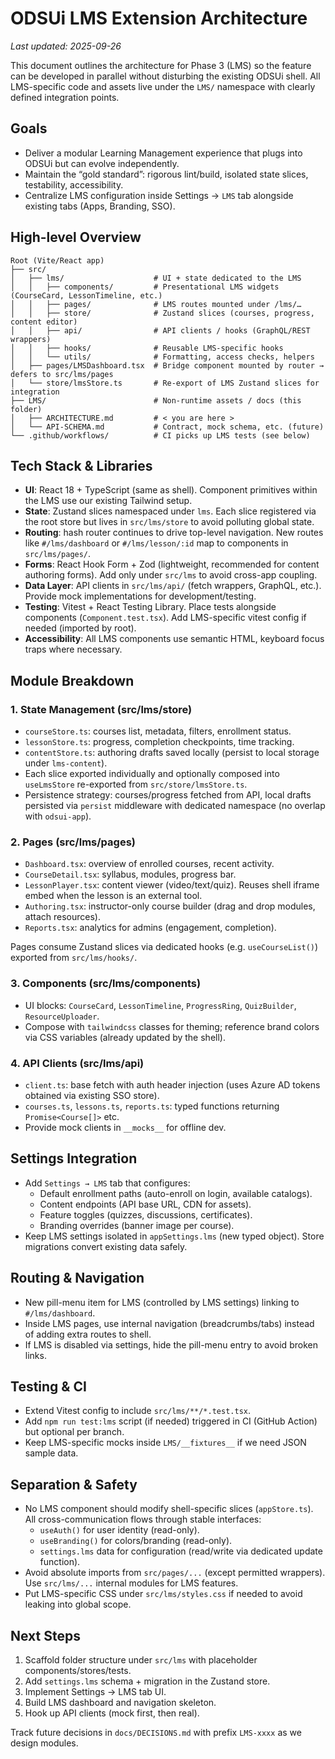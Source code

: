 # ODSUi LMS Extension Architecture

_Last updated: 2025-09-26_

This document outlines the architecture for Phase 3 (LMS) so the feature can be developed in parallel without disturbing the existing ODSUi shell. All LMS-specific code and assets live under the `LMS/` namespace with clearly defined integration points.

## Goals
- Deliver a modular Learning Management experience that plugs into ODSUi but can evolve independently.
- Maintain the “gold standard”: rigorous lint/build, isolated state slices, testability, accessibility.
- Centralize LMS configuration inside Settings → `LMS` tab alongside existing tabs (Apps, Branding, SSO).

## High-level Overview
```
Root (Vite/React app)
├── src/
│   ├── lms/                    # UI + state dedicated to the LMS
│   │   ├── components/         # Presentational LMS widgets (CourseCard, LessonTimeline, etc.)
│   │   ├── pages/              # LMS routes mounted under /lms/…
│   │   ├── store/              # Zustand slices (courses, progress, content editor)
│   │   ├── api/                # API clients / hooks (GraphQL/REST wrappers)
│   │   ├── hooks/              # Reusable LMS-specific hooks
│   │   └── utils/              # Formatting, access checks, helpers
│   ├── pages/LMSDashboard.tsx  # Bridge component mounted by router → defers to src/lms/pages
│   └── store/lmsStore.ts       # Re-export of LMS Zustand slices for integration
├── LMS/                        # Non-runtime assets / docs (this folder)
│   ├── ARCHITECTURE.md         # < you are here >
│   └── API-SCHEMA.md           # Contract, mock schema, etc. (future)
└── .github/workflows/          # CI picks up LMS tests (see below)
```

## Tech Stack & Libraries
- **UI**: React 18 + TypeScript (same as shell). Component primitives within the LMS use our existing Tailwind setup.
- **State**: Zustand slices namespaced under `lms`. Each slice registered via the root store but lives in `src/lms/store` to avoid polluting global state.
- **Routing**: hash router continues to drive top-level navigation. New routes like `#/lms/dashboard` or `#/lms/lesson/:id` map to components in `src/lms/pages/`.
- **Forms**: React Hook Form + Zod (lightweight, recommended for content authoring forms). Add only under `src/lms` to avoid cross-app coupling.
- **Data Layer**: API clients in `src/lms/api/` (fetch wrappers, GraphQL, etc.). Provide mock implementations for development/testing.
- **Testing**: Vitest + React Testing Library. Place tests alongside components (`Component.test.tsx`). Add LMS-specific vitest config if needed (imported by root).
- **Accessibility**: All LMS components use semantic HTML, keyboard focus traps where necessary.

## Module Breakdown
### 1. State Management (src/lms/store)
- `courseStore.ts`: courses list, metadata, filters, enrollment status.
- `lessonStore.ts`: progress, completion checkpoints, time tracking.
- `contentStore.ts`: authoring drafts saved locally (persist to local storage under `lms-content`).
- Each slice exported individually and optionally composed into `useLmsStore` re-exported from `src/store/lmsStore.ts`.
- Persistence strategy: courses/progress fetched from API, local drafts persisted via `persist` middleware with dedicated namespace (no overlap with `odsui-app`).

### 2. Pages (src/lms/pages)
- `Dashboard.tsx`: overview of enrolled courses, recent activity.
- `CourseDetail.tsx`: syllabus, modules, progress bar.
- `LessonPlayer.tsx`: content viewer (video/text/quiz). Reuses shell iframe embed when the lesson is an external tool.
- `Authoring.tsx`: instructor-only course builder (drag and drop modules, attach resources).
- `Reports.tsx`: analytics for admins (engagement, completion).

Pages consume Zustand slices via dedicated hooks (e.g. `useCourseList()`) exported from `src/lms/hooks/`.

### 3. Components (src/lms/components)
- UI blocks: `CourseCard`, `LessonTimeline`, `ProgressRing`, `QuizBuilder`, `ResourceUploader`.
- Compose with `tailwindcss` classes for theming; reference brand colors via CSS variables (already updated by the shell).

### 4. API Clients (src/lms/api)
- `client.ts`: base fetch with auth header injection (uses Azure AD tokens obtained via existing SSO store).
- `courses.ts`, `lessons.ts`, `reports.ts`: typed functions returning `Promise<Course[]>` etc.
- Provide mock clients in `__mocks__` for offline dev.

## Settings Integration
- Add `Settings → LMS` tab that configures:
  - Default enrollment paths (auto-enroll on login, available catalogs).
  - Content endpoints (API base URL, CDN for assets).
  - Feature toggles (quizzes, discussions, certificates).
  - Branding overrides (banner image per course).
- Keep LMS settings isolated in `appSettings.lms` (new typed object). Store migrations convert existing data safely.

## Routing & Navigation
- New pill-menu item for LMS (controlled by LMS settings) linking to `#/lms/dashboard`.
- Inside LMS pages, use internal navigation (breadcrumbs/tabs) instead of adding extra routes to shell.
- If LMS is disabled via settings, hide the pill-menu entry to avoid broken links.

## Testing & CI
- Extend Vitest config to include `src/lms/**/*.test.tsx`.
- Add `npm run test:lms` script (if needed) triggered in CI (GitHub Action) but optional per branch.
- Keep LMS-specific mocks inside `LMS/__fixtures__` if we need JSON sample data.

## Separation & Safety
- No LMS component should modify shell-specific slices (`appStore.ts`). All cross-communication flows through stable interfaces:
  - `useAuth()` for user identity (read-only).
  - `useBranding()` for colors/branding (read-only).
  - `settings.lms` data for configuration (read/write via dedicated update function).
- Avoid absolute imports from `src/pages/...` (except permitted wrappers). Use `src/lms/...` internal modules for LMS features.
- Put LMS-specific CSS under `src/lms/styles.css` if needed to avoid leaking into global scope.

## Next Steps
1. Scaffold folder structure under `src/lms` with placeholder components/stores/tests.
2. Add `settings.lms` schema + migration in the Zustand store.
3. Implement Settings → LMS tab UI.
4. Build LMS dashboard and navigation skeleton.
5. Hook up API clients (mock first, then real).

Track future decisions in `docs/DECISIONS.md` with prefix `LMS-xxxx` as we design modules.
